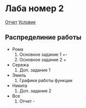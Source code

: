 # Лаба номер 2

[Отчет](https://docs.google.com/document/d/1lfe3bAGiTB_BS57YgiuoFt1z1P7MWVGQ6RfqfdT55co/edit?tab=t.0 "Отчет")
[Условие](https://disk.yandex.ru/i/UzFtj3jmAmCctQ "Условие")

## Распределиние работы
- Рома
    1. Основное задание 1 +-
    2. Основное задание 2 +
- Сережа
    1. Доп. задание 1
- Эмиль
    1. Графики работы функции
- Никита
    1. Доп. задание 2
- Все
    1. Отчет - 
